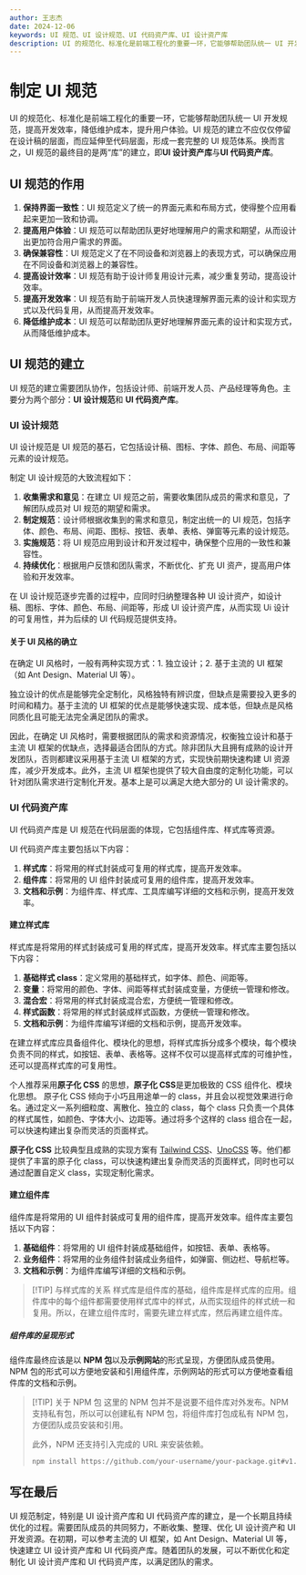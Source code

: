 ```yaml
---
author: 王志杰
date: 2024-12-06
keywords: UI 规范、UI 设计规范、UI 代码资产库、UI 设计资产库
description: UI 的规范化、标准化是前端工程化的重要一环，它能够帮助团队统一 UI 开发规范，提高开发效率，降低维护成本，提升用户体验。UI 规范的建立不应仅仅停留在设计稿的层面，而应延伸至代码层面，形成一套完整的 UI 规范体系。
---
```


# 制定 UI 规范

UI 的规范化、标准化是前端工程化的重要一环，它能够帮助团队统一 UI 开发规范，提高开发效率，降低维护成本，提升用户体验。UI 规范的建立不应仅仅停留在设计稿的层面，而应延伸至代码层面，形成一套完整的 UI 规范体系。换而言之，UI 规范的最终目的是两“库”的建立，即**UI 设计资产库**与**UI 代码资产库**。

## UI 规范的作用

1. **保持界面一致性**：UI 规范定义了统一的界面元素和布局方式，使得整个应用看起来更加一致和协调。
2. **提高用户体验**：UI 规范可以帮助团队更好地理解用户的需求和期望，从而设计出更加符合用户需求的界面。
3. **确保兼容性**：UI 规范定义了在不同设备和浏览器上的表现方式，可以确保应用在不同设备和浏览器上的兼容性。
4. **提高设计效率**：UI 规范有助于设计师复用设计元素，减少重复劳动，提高设计效率。
5. **提高开发效率**：UI 规范有助于前端开发人员快速理解界面元素的设计和实现方式以及代码复用，从而提高开发效率。
6. **降低维护成本**：UI 规范可以帮助团队更好地理解界面元素的设计和实现方式，从而降低维护成本。

## UI 规范的建立

UI 规范的建立需要团队协作，包括设计师、前端开发人员、产品经理等角色。主要分为两个部分：**UI 设计规范**和 **UI 代码资产库**。

### UI 设计规范

UI 设计规范是 UI 规范的基石，它包括设计稿、图标、字体、颜色、布局、间距等元素的设计规范。

制定 UI 设计规范的大致流程如下：

1. **收集需求和意见**：在建立 UI 规范之前，需要收集团队成员的需求和意见，了解团队成员对 UI 规范的期望和需求。
2. **制定规范**：设计师根据收集到的需求和意见，制定出统一的 UI 规范，包括字体、颜色、布局、间距、图标、按钮、表单、表格、弹窗等元素的设计规范。
3. **实施规范**：将 UI 规范应用到设计和开发过程中，确保整个应用的一致性和兼容性。
4. **持续优化**：根据用户反馈和团队需求，不断优化、扩充 UI 资产，提高用户体验和开发效率。

在 UI 设计规范逐步完善的过程中，应同时归纳整理各种 UI 设计资产，如设计稿、图标、字体、颜色、布局、间距等，形成 UI 设计资产库，从而实现 Ui 设计的可复用性，并为后续的 UI 代码规范提供支持。

#### 关于 UI 风格的确立

在确定 UI 风格时，一般有两种实现方式：1. 独立设计；2. 基于主流的 UI 框架（如 Ant Design、Material UI 等）。

独立设计的优点是能够完全定制化，风格独特有辨识度，但缺点是需要投入更多的时间和精力。基于主流的 UI 框架的优点是能够快速实现、成本低，但缺点是风格同质化且可能无法完全满足团队的需求。

因此，在确定 UI 风格时，需要根据团队的需求和资源情况，权衡独立设计和基于主流 UI 框架的优缺点，选择最适合团队的方式。除非团队大且拥有成熟的设计开发团队，否则都建议采用基于主流 UI 框架的方式，实现快前期快速构建 UI 资源库，减少开发成本。此外，主流 UI 框架也提供了较大自由度的定制化功能，可以针对团队需求进行定制化开发。基本上是可以满足大绝大部分的 UI 设计需求的。

### UI 代码资产库

UI 代码资产库是 UI 规范在代码层面的体现，它包括组件库、样式库等资源。

UI 代码资产库主要包括以下内容：

1. **样式库**：将常用的样式封装成可复用的样式库，提高开发效率。
2. **组件库**：将常用的 UI 组件封装成可复用的组件库，提高开发效率。
3. **文档和示例**：为组件库、样式库、工具库编写详细的文档和示例，提高开发效率。

#### 建立样式库

样式库是将常用的样式封装成可复用的样式库，提高开发效率。样式库主要包括以下内容：

1. **基础样式 class**：定义常用的基础样式，如字体、颜色、间距等。
2. **变量**：将常用的颜色、字体、间距等样式封装成变量，方便统一管理和修改。
3. **混合宏**：将常用的样式封装成混合宏，方便统一管理和修改。
4. **样式函数**：将常用的样式封装成样式函数，方便统一管理和修改。
5. **文档和示例**：为组件库编写详细的文档和示例，提高开发效率。

在建立样式库应具备组件化、模块化的思想，将样式库拆分成多个模块，每个模块负责不同的样式，如按钮、表单、表格等。这样不仅可以提高样式库的可维护性，还可以提高样式库的可复用性。

个人推荐采用**原子化 CSS** 的思想，**原子化 CSS**是更加极致的 CSS 组件化、模块化思想。 原子化 CSS 倾向于小巧且用途单一的 class，并且会以视觉效果进行命名。通过定义一系列细粒度、离散化、独立的 class，每个 class 只负责一个具体的样式属性，如颜色、字体大小、边距等。通过将多个这样的 class 组合在一起，可以快速构建出复杂而灵活的页面样式。

**原子化 CSS** 比较典型且成熟的实现方案有 [Tailwind CSS](https://tailwindcss.com/)、[UnoCSS](https://unocss.uihtm.com/) 等。他们都提供了丰富的原子化 class，可以快速构建出复杂而灵活的页面样式，同时也可以通过配置自定义 class，实现定制化需求。

#### 建立组件库

组件库是将常用的 UI 组件封装成可复用的组件库，提高开发效率。组件库主要包括以下内容：

1. **基础组件**：将常用的 UI 组件封装成基础组件，如按钮、表单、表格等。
2. **业务组件**：将常用的业务组件封装成业务组件，如弹窗、侧边栏、导航栏等。
3. **文档和示例**：为组件库编写详细的文档和示例。

> [!TIP] 与样式库的关系
> 样式库是组件库的基础，组件库是样式库的应用。组件库中的每个组件都需要使用样式库中的样式，从而实现组件的样式统一和复用。所以，在建立组件库时，需要先建立样式库，然后再建立组件库。

##### 组件库的呈现形式

组件库最终应该是以 **NPM 包**以及**示例网站**的形式呈现，方便团队成员使用。NPM 包的形式可以方便地安装和引用组件库，示例网站的形式可以方便地查看组件库的文档和示例。

> [!TIP] 关于 NPM 包
> 这里的 NPM 包并不是说要不组件库对外发布。NPM 支持私有包，所以可以创建私有 NPM 包，将组件库打包成私有 NPM 包，方便团队成员安装和引用。
>
> 此外，NPM 还支持引入完成的 URL 来安装依赖。
>
> ```bash
> npm install https://github.com/your-username/your-package.git#v1.0.0
> ```

## 写在最后

UI 规范制定，特别是 UI 设计资产库和 UI 代码资产库的建立，是一个长期且持续优化的过程。需要团队成员的共同努力，不断收集、整理、优化 UI 设计资产和 UI 开发资源。在初期，可以参考主流的 UI 框架，如 Ant Design、Material UI 等，快速建立 UI 设计资产库和 UI 代码资产库。随着团队的发展，可以不断优化和定制化 UI 设计资产库和 UI 代码资产库，以满足团队的需求。
